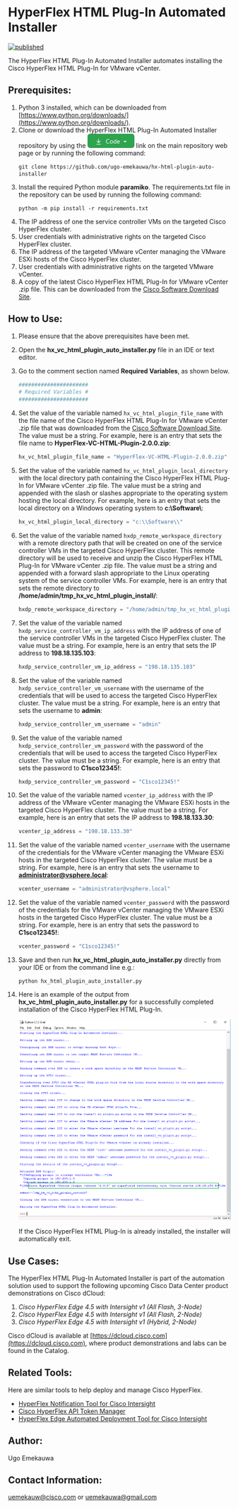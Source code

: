 # HyperFlex HTML Plug-In Automated Installer

[![published](https://static.production.devnetcloud.com/codeexchange/assets/images/devnet-published.svg)](https://developer.cisco.com/codeexchange/github/repo/ugo-emekauwa/hx-html-plugin-auto-installer)

The HyperFlex HTML Plug-In Automated Installer automates installing the Cisco HyperFlex HTML Plug-In for VMware vCenter.

## Prerequisites:
1. Python 3 installed, which can be downloaded from [https://www.python.org/downloads/](https://www.python.org/downloads/).
2. Clone or download the HyperFlex HTML Plug-In Automated Installer repository by using the ![GitHub Code Button](./assets/GitHub_Code_Button.png "GitHub Code Button") link on the main repository web page or by running the following command:
    ```
    git clone https://github.com/ugo-emekauwa/hx-html-plugin-auto-installer
    ```
3. Install the required Python module **paramiko**. The requirements.txt file in the repository can be used by running the following command:
    ```
    python -m pip install -r requirements.txt
    ```
4. The IP address of one the service controller VMs on the targeted Cisco HyperFlex cluster.
5. User credentials with administrative rights on the targeted Cisco HyperFlex cluster.
6. The IP address of the targeted VMware vCenter managing the VMware ESXi hosts of the Cisco HyperFlex cluster.
7. User credentials with administrative rights on the targeted VMware vCenter.
8. A copy of the latest Cisco HyperFlex HTML Plug-In for VMware vCenter .zip file. This can be downloaded from the [Cisco Software Download Site](https://software.cisco.com/download/home/286305544/type/286305994/release).

## How to Use:
1. Please ensure that the above prerequisites have been met.
2. Open the **hx_vc_html_plugin_auto_installer.py** file in an IDE or text editor.
3. Go to the comment section named **Required Variables**, as shown below.
    ```python
    ######################
    # Required Variables #
    ######################
    ```
4. Set the value of the variable named `hx_vc_html_plugin_file_name` with the file name of the Cisco HyperFlex HTML Plug-In for VMware vCenter .zip file that was downloaded from the [Cisco Software Download Site](https://software.cisco.com/download/home/286305544/type/286305994/release). The value must be a string. For example, here is an entry that sets the file name to **HyperFlex-VC-HTML-Plugin-2.0.0.zip**:
    ```python
    hx_vc_html_plugin_file_name = "HyperFlex-VC-HTML-Plugin-2.0.0.zip"
    ```
5. Set the value of the variable named `hx_vc_html_plugin_local_directory` with the local directory path containing the Cisco HyperFlex HTML Plug-In for VMware vCenter .zip file. The value must be a string and appended with the slash or slashes appropriate to the operating system hosting the local directory. For example, here is an entry that sets the local directory on a Windows operating system to **c:\\Software\\**:
    ```python
    hx_vc_html_plugin_local_directory = "c:\\Software\\"
    ```
6. Set the value of the variable named `hxdp_remote_workspace_directory` with a remote directory path that will be created on one of the service controller VMs in the targeted Cisco HyperFlex cluster. This remote directory will be used to receive and unzip the Cisco HyperFlex HTML Plug-In for VMware vCenter .zip file. The value must be a string and appended with a forward slash appropriate to the Linux operating system of the service controller VMs. For example, here is an entry that sets the remote directory to **/home/admin/tmp_hx_vc_html_plugin_install/**:
    ```python
    hxdp_remote_workspace_directory = "/home/admin/tmp_hx_vc_html_plugin_install/"
    ```
7. Set the value of the variable named `hxdp_service_controller_vm_ip_address` with the IP address of one of the service controller VMs in the targeted Cisco HyperFlex cluster. The value must be a string. For example, here is an entry that sets the IP address to **198.18.135.103**:
    ```python
    hxdp_service_controller_vm_ip_address = "198.18.135.103"
    ```
8. Set the value of the variable named `hxdp_service_controller_vm_username` with the username of the credentials that will be used to access the targeted Cisco HyperFlex cluster. The value must be a string. For example, here is an entry that sets the username to **admin**:
    ```python
    hxdp_service_controller_vm_username = "admin"
    ```
9. Set the value of the variable named `hxdp_service_controller_vm_password` with the password of the credentials that will be used to access the targeted Cisco HyperFlex cluster. The value must be a string. For example, here is an entry that sets the password to **C1sco12345!**:
    ```python
    hxdp_service_controller_vm_password = "C1sco12345!"
    ```
10. Set the value of the variable named `vcenter_ip_address` with the IP address of the VMware vCenter managing the VMware ESXi hosts in the targeted Cisco HyperFlex cluster. The value must be a string. For example, here is an entry that sets the IP address to **198.18.133.30**:
    ```python
    vcenter_ip_address = "198.18.133.30"
    ```
11. Set the value of the variable named `vcenter_username` with the username of the credentials for the VMware vCenter managing the VMware ESXi hosts in the targeted Cisco HyperFlex cluster. The value must be a string. For example, here is an entry that sets the username to **administrator@vsphere.local**:
    ```python
    vcenter_username = "administrator@vsphere.local"
    ```
12. Set the value of the variable named `vcenter_password` with the password of the credentials for the VMware vCenter managing the VMware ESXi hosts in the targeted Cisco HyperFlex cluster. The value must be a string. For example, here is an entry that sets the password to **C1sco12345!**:
    ```python
    vcenter_password = "C1sco12345!"
    ```
13. Save and then run **hx_vc_html_plugin_auto_installer.py** directly from your IDE or from the command line e.g.:
    ```
    python hx_html_plugin_auto_installer.py
    ```
14. Here is an example of the output from **hx_vc_html_plugin_auto_installer.py** for a successfully completed installation of the Cisco HyperFlex HTML Plug-In.

    ![Completed Run Example](./assets/Completed_Run_Example.png "Completed Run Example")

    If the Cisco HyperFlex HTML Plug-In is already installed, the installer will automatically exit.

## Use Cases:
The HyperFlex HTML Plug-In Automated Installer is part of the automation solution used to support the following upcoming Cisco Data Center product demonstrations on Cisco dCloud:

1. _Cisco HyperFlex Edge 4.5 with Intersight v1 (All Flash, 3-Node)_
2. _Cisco HyperFlex Edge 4.5 with Intersight v1 (All Flash, 2-Node)_
3. _Cisco HyperFlex Edge 4.5 with Intersight v1 (Hybrid, 2-Node)_

Cisco dCloud is available at [https://dcloud.cisco.com](https://dcloud.cisco.com), where product demonstrations and labs can be found in the Catalog.

## Related Tools:
Here are similar tools to help deploy and manage Cisco HyperFlex.
- [HyperFlex Notification Tool for Cisco Intersight](https://github.com/ugo-emekauwa/hyperflex-notification-tool)
- [Cisco HyperFlex API Token Manager](https://github.com/ugo-emekauwa/hx-api-token-manager)
- [HyperFlex Edge Automated Deployment Tool for Cisco Intersight](https://github.com/ugo-emekauwa/hx-auto-deploy)

## Author:
Ugo Emekauwa

## Contact Information:
uemekauw@cisco.com or uemekauwa@gmail.com
